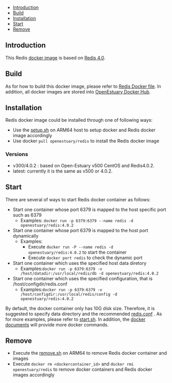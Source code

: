 * [Introduction](#1)
* [Build ](#2)
* [Installation](#3)
* [Start](#4)
* [Remove](#5)

## <a name="1">Introduction</a>

This Redis [docker image](https://docs.docker.com/) is based on [Redis 4.0](http://download.redis.io/releases/redis-4.0.2.tar.gz).


## <a name="2">Build</a>
As for how to build this docker image, please refer to [Redis Docker file](https://github.com/open-estuary/dockerfiles/tree/master/redis).
In addition, all docker images are stored into [OpenEstuary Docker Hub](https://cloud.docker.com/app/openestuary).

## <a name="3">Installation</a>
Redis docker image could be installed through one of following ways:  
- Use the [setup.sh](https://github.com/open-estuary/packages/blob/master/docker_apps/redis/setup.sh) on ARM64 host to setup docker and Redis docker image accordingly
- Use docker `pull openestuary/redis` to install the Redis docker image  

### Versions 
- v300/4.0.2 : based on Open-Estuary v500 CentOS and Redis4.0.2.
- latest: currently it is the same as v500 or 4.0.2. 

## <a name="4">Start</a>
There are several of ways to start Redis docker container as follows:
- Start one container whose port 6379 is mapped to the host specific port such as 6379
  - Examples: `docker run -p 6379:6379 --name redis -d openestuary/redis:4.0.2`
- Start one container whose port 6379 is mapped to the host port dynamically
  - Examples:
    - Execute `docker run -P --name redis -d openestuary/redis:4.0.2` to start the container
    - Execute `docker port redis` to check the dynamic port
- Start one container which uses the specified host data diretory 
  - Examples:`docker run -p 6379:6379 -v /host/datadir:/usr/local/redis/db -d openestuary/redis:4.0.2`
- Start one container which uses the specified configuration, that is /host/configdir/redis.conf
  - Examples:`docker run -p 6379:6379 -v /host/configdir:/usr/local/redis/config -d openestuary/redis:4.0.2`

By default, the docker container only has 10G disk size. Therefore, it is suggested to specify data directory and the recommended [redis.conf](https://github.com/open-estuary/packages/blob/master/docker_apps/redis/redis.conf) . 
As for more examples, please refer to [start.sh](https://github.com/open-estuary/packages/blob/master/docker_apps/redis/start.sh).
In addition, the [docker documents](https://docs.docker.com/) will provide more docker commands.
                                                   
## <a name="5">Remove</a>
- Execute the [remove.sh](https://github.com/open-estuary/packages/blob/master/docker_apps/redis/remove.sh) on ARM64 to remove Redis docker container and images 
- Execute `docker rm <dockercontainer_id>` and `docker rmi openestuary/redis` to remove docker containers and Redis docker images accordingly
